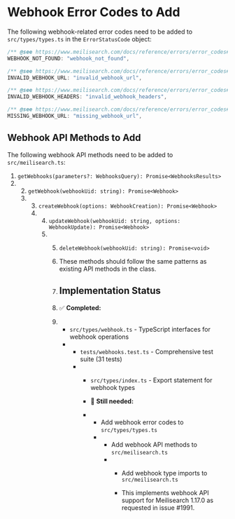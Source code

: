 # Webhook Error Codes to Add

The following webhook-related error codes need to be added to `src/types/types.ts` in the `ErrorStatusCode` object:

```typescript
/** @see https://www.meilisearch.com/docs/reference/errors/error_codes#webhook_not_found */
WEBHOOK_NOT_FOUND: "webhook_not_found",

/** @see https://www.meilisearch.com/docs/reference/errors/error_codes#invalid_webhook_url */
INVALID_WEBHOOK_URL: "invalid_webhook_url",

/** @see https://www.meilisearch.com/docs/reference/errors/error_codes#invalid_webhook_headers */
INVALID_WEBHOOK_HEADERS: "invalid_webhook_headers",

/** @see https://www.meilisearch.com/docs/reference/errors/error_codes#missing_webhook_url */
MISSING_WEBHOOK_URL: "missing_webhook_url",
```

## Webhook API Methods to Add

The following webhook API methods need to be added to `src/meilisearch.ts`:

1. `getWebhooks(parameters?: WebhooksQuery): Promise<WebhooksResults>`
2. 2. `getWebhook(webhookUid: string): Promise<Webhook>`
   3. 3. `createWebhook(options: WebhookCreation): Promise<Webhook>`
      4. 4. `updateWebhook(webhookUid: string, options: WebhookUpdate): Promise<Webhook>`
         5. 5. `deleteWebhook(webhookUid: string): Promise<void>`
           
            6. These methods should follow the same patterns as existing API methods in the class.
           
            7. ## Implementation Status
           
            8. ✅ **Completed:**
            9. - `src/types/webhook.ts` - TypeScript interfaces for webhook operations
               - - `tests/webhooks.test.ts` - Comprehensive test suite (31 tests)
                 - - `src/types/index.ts` - Export statement for webhook types
                  
                   - 🚧 **Still needed:**
                   - - Add webhook error codes to `src/types/types.ts`
                     - - Add webhook API methods to `src/meilisearch.ts`
                       - - Add webhook type imports to `src/meilisearch.ts`
                        
                         - This implements webhook API support for Meilisearch 1.17.0 as requested in issue #1991.
